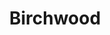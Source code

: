 ---
description: 靠近沃林顿一家商场的介绍，天猫学习下？
layout: post
results:
- primaryGenreName: Lifestyle
  version: '1.0'
  trackViewUrl: https://itunes.apple.com/cn/app/birchwood/id898258460?mt=8&uo=4
  artworkUrl100: http://a1540.phobos.apple.com/us/r30/Purple/v4/ff/d2/18/ffd21895-f694-acf8-553d-af13c554ef29/mzl.jkcyrdhi.png
  artworkUrl60: http://a1531.phobos.apple.com/us/r30/Purple4/v4/c1/a3/58/c1a358d0-f646-d4d8-d290-26a7cbc12287/icon.png
  minimumOsVersion: '6.1'
  sellerName: Shoppertainment Management Ltd
  supportedDevices:
  - iPhone4
  - iPad23G
  - iPhone5c
  - iPadThirdGen4G
  - iPhone5s
  - iPhone4S
  - iPodTouchFifthGen
  - iPad2Wifi
  - iPadFourthGen
  - iPhone-3GS
  - iPodTouchourthGen
  - iPadMini
  - iPadMini4G
  - iPadFourthGen4G
  - iPadThirdGen
  - iPhone5
  genres:
  - 生活
  trackName: Birchwood
  description: "Birchwood Shopping centre, Cheshire is located in the heart
    of Birchwood anchored by Asda and other retailers include Argos, New Look,
    Peacocks, Carphone Warehouse, and many more… The Centre is just 3 miles
    east of Warrington and very close to the junction of the M6 and M62 motorways.
    Plus the centre has 1,400 spaces with free parking for up to 3 hours.\n
    \nThe official Birchwood app offers information on all the stores, as
    well as the latest news, events, offers and images from the centre. There
    is also a route planner for travelling to the centre from wherever you
    are, a searchable map to help find your favourite stores and an editable
    shopping list."
  price: 0
  trackId: 898258460
  releaseDate: '2014-08-07T23:50:00Z'
  screenshotUrls:
  - http://a4.mzstatic.com/us/r30/Purple4/v4/ad/e2/fc/ade2fc8e-9286-0c50-95e7-7d279a09606d/screen1136x1136.jpeg
  - http://a2.mzstatic.com/us/r30/Purple/v4/cc/25/84/cc2584be-9161-383a-d4f1-debc63a306b2/screen1136x1136.jpeg
  - http://a1.mzstatic.com/us/r30/Purple4/v4/d8/06/3c/d8063c0d-0de1-67aa-01c3-c91850ae56a2/screen1136x1136.jpeg
  - http://a2.mzstatic.com/us/r30/Purple/v4/d3/f8/20/d3f8206d-2f74-c436-abee-37cbb1f19e80/screen1136x1136.jpeg
  - http://a1.mzstatic.com/us/r30/Purple4/v4/29/92/3d/29923d6d-865c-fd5a-c22a-3087a527526c/screen1136x1136.jpeg
  artistViewUrl: https://itunes.apple.com/cn/artist/shoppertainment-management/id725512645?uo=4
  primaryGenreId: 6012
  kind: software
  fileSizeBytes: '28961225'
  bundleId: com.shoppertainment.birchwood
  trackContentRating: 4+
  artistName: Shoppertainment Management Ltd
  trackCensoredName: Birchwood
  isGameCenterEnabled: false
  contentAdvisoryRating: 4+
  languageCodesISO2A:
  - EN
  features: &a []
  wrapperType: software
  artworkUrl512: http://a1540.phobos.apple.com/us/r30/Purple/v4/ff/d2/18/ffd21895-f694-acf8-553d-af13c554ef29/mzl.jkcyrdhi.png
  formattedPrice: 免费
  artistId: 725512645
  genreIds:
  - '6012'
  currency: CNY
  ipadScreenshotUrls: *a
category: 生活
tags: tag1
resultCount: 1
title: Birchwood

---